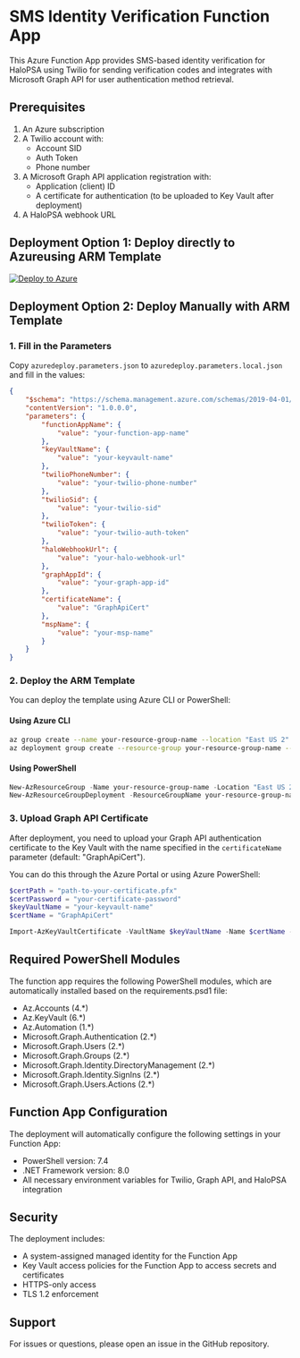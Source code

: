 # SMS Identity Verification Function App

This Azure Function App provides SMS-based identity verification for HaloPSA using Twilio for sending verification codes and integrates with Microsoft Graph API for user authentication method retrieval.

## Prerequisites

1. An Azure subscription
2. A Twilio account with:
   - Account SID
   - Auth Token
   - Phone number
3. A Microsoft Graph API application registration with:
   - Application (client) ID
   - A certificate for authentication (to be uploaded to Key Vault after deployment)
4. A HaloPSA webhook URL

## Deployment Option 1: Deploy directly to Azureusing ARM Template

[![Deploy to Azure](https://aka.ms/deploytoazurebutton)](https://portal.azure.com/#create/Microsoft.Template/uri/https%3A%2F%2Fgithub.com%2Fcscaminaci%2FSMS-Identity-Verification-for-HaloPSA%2Fblob%2Fmain%2Fazuredeploy.json)

## Deployment Option 2: Deploy Manually with ARM Template

### 1. Fill in the Parameters

Copy `azuredeploy.parameters.json` to `azuredeploy.parameters.local.json` and fill in the values:

```json
{
    "$schema": "https://schema.management.azure.com/schemas/2019-04-01/deploymentParameters.json#",
    "contentVersion": "1.0.0.0",
    "parameters": {
        "functionAppName": {
            "value": "your-function-app-name"
        },
        "keyVaultName": {
            "value": "your-keyvault-name"
        },
        "twilioPhoneNumber": {
            "value": "your-twilio-phone-number"
        },
        "twilioSid": {
            "value": "your-twilio-sid"
        },
        "twilioToken": {
            "value": "your-twilio-auth-token"
        },
        "haloWebhookUrl": {
            "value": "your-halo-webhook-url"
        },
        "graphAppId": {
            "value": "your-graph-app-id"
        },
        "certificateName": {
            "value": "GraphApiCert"
        },
        "mspName": {
            "value": "your-msp-name"
        }
    }
}
```

### 2. Deploy the ARM Template

You can deploy the template using Azure CLI or PowerShell:

#### Using Azure CLI

```bash
az group create --name your-resource-group-name --location "East US 2"
az deployment group create --resource-group your-resource-group-name --template-file azuredeploy.json --parameters @azuredeploy.parameters.local.json
```

#### Using PowerShell

```powershell
New-AzResourceGroup -Name your-resource-group-name -Location "East US 2"
New-AzResourceGroupDeployment -ResourceGroupName your-resource-group-name -TemplateFile azuredeploy.json -TemplateParameterFile azuredeploy.parameters.local.json
```

### 3. Upload Graph API Certificate

After deployment, you need to upload your Graph API authentication certificate to the Key Vault with the name specified in the `certificateName` parameter (default: "GraphApiCert").

You can do this through the Azure Portal or using Azure PowerShell:

```powershell
$certPath = "path-to-your-certificate.pfx"
$certPassword = "your-certificate-password"
$keyVaultName = "your-keyvault-name"
$certName = "GraphApiCert"

Import-AzKeyVaultCertificate -VaultName $keyVaultName -Name $certName -FilePath $certPath -Password (ConvertTo-SecureString -String $certPassword -AsPlainText -Force)
```

## Required PowerShell Modules

The function app requires the following PowerShell modules, which are automatically installed based on the requirements.psd1 file:

- Az.Accounts (4.*)
- Az.KeyVault (6.*)
- Az.Automation (1.*)
- Microsoft.Graph.Authentication (2.*)
- Microsoft.Graph.Users (2.*)
- Microsoft.Graph.Groups (2.*)
- Microsoft.Graph.Identity.DirectoryManagement (2.*)
- Microsoft.Graph.Identity.SignIns (2.*)
- Microsoft.Graph.Users.Actions (2.*)

## Function App Configuration

The deployment will automatically configure the following settings in your Function App:

- PowerShell version: 7.4
- .NET Framework version: 8.0
- All necessary environment variables for Twilio, Graph API, and HaloPSA integration

## Security

The deployment includes:
- A system-assigned managed identity for the Function App
- Key Vault access policies for the Function App to access secrets and certificates
- HTTPS-only access
- TLS 1.2 enforcement

## Support

For issues or questions, please open an issue in the GitHub repository. 
